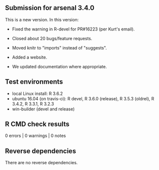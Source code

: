 ## Submission for arsenal 3.4.0

This is a new version. In this version:

* Fixed the warning in R-devel for PR#16223 (per Kurt's email).

* Closed about 20 bugs/feature requests.

* Moved knitr to "imports" instead of "suggests".

* Added a website.

* We updated documentation where appropriate.

## Test environments

* local Linux install: R 3.6.2
* ubuntu 16.04 (on travis-ci): R devel, R 3.6.0 (release), R 3.5.3 (oldrel), R 3.4.2, R 3.3.1, R 3.2.3
* win-builder (devel and release)

## R CMD check results

0 errors | 0 warnings | 0 notes

## Reverse dependencies

There are no reverse dependencies.


